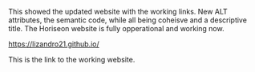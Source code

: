 This showed the updated website with the working links. New ALT attributes, the semantic code, while all being coheisve and a descriptive title. The Horiseon website is fully opperational and working now. 

https://lizandro21.github.io/

This is the link to the working website.
